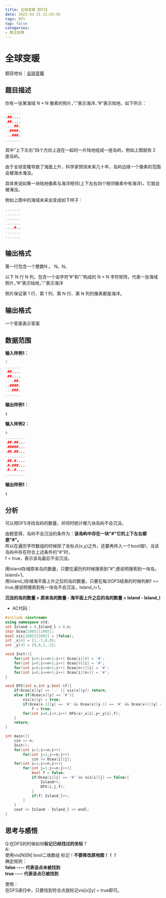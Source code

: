 ```yaml
---
title: 全球变暖【DFS】
date: 2023-03-31 21:43:56
tags: DFS
top: false
categories:
- 算法竞赛
---
```

# 全球变暖
题目地址：[全球变暖](https://www.lanqiao.cn/problems/178/learning/?contest_id=94)  
<!--more-->
## 题目描述
你有一张某海域 N × N 像素的照片，”.”表示海洋、”#”表示陆地，如下所示：  
```cpp
.......
.##....
.##....
....##.
..####.
...###.
.......
```

其中”上下左右”四个方向上连在一起的一片陆地组成一座岛屿，例如上图就有 2 座岛屿。  

由于全球变暖导致了海面上升，科学家预测未来几十年，岛屿边缘一个像素的范围会被海水淹没。  

具体来说如果一块陆地像素与海洋相邻(上下左右四个相邻像素中有海洋)，它就会被淹没。  

例如上图中的海域未来会变成如下样子：
```cpp
.......
.......
.......
.......
....#..
.......
.......
```
## 输出格式
第一行包含一个整数N 。 N。N。  

以下 N  行 N  列，包含一个由字符”#”和”.”构成的 N × N  字符矩阵，代表一张海域照片，”#”表示陆地，”.”表示海洋   

照片保证第 1 行、第 1 列、第 N 行、第 N 列的像素都是海洋。  

## 输出格式
一个答案表示答案  

## 数据范围
**输入样例1：**  
```cpp
7
.......
.##....
.##....
....##.
..####.
...###.
.......
```

**输出样例1：**  
```
1
```

**输入样例2：**  
```cpp
9
.........
.##.##...
.#####...
.##.##...
.........
.##.#....
.#.###...
.#..#....
.........
```

**输出样例1：**  
```
1
```

## 分析
可以用DFS寻找岛屿的数量，并同时统计哪几块岛屿不会沉没。  

由题意得，岛屿不会沉没的条件为：**该岛屿中存在一块"#"它的上下左右都是"#"。**  
所以在遍历字符数组的时候除了坐标点(x,y)之外，还要再传入一个bool值f，当该岛屿中存在符合上述条件的"#"时，  
f = true，表示该岛最后不会沉没。

用Island存储原来岛的数量，只要在遍历的时候搜索到"#",便说明搜索到一块岛，Island+1。  
用Island_l存储海平面上升之后的岛的数量，只要在每次DFS结束的时候判断f == true,便说明搜索到有一块岛不会沉没，Island_l+1。  

**沉没的岛的数量 = 原来岛的数量 - 海平面上升之后的岛的数量 = Island - Island_l**  

- AC代码：
```cpp
#include <iostream>
using namespace std;
int Island = 0,Island_l = 0,n;
char Ocea[1005][1005];
bool vis[1005][1005] = {false};
int _x[4] = {1,-1,0,0};
int _y[4] = {0,0,1,-1};

void Init(){
    for(int i=0;i<=n+1;i++) Ocea[i][0] = '#';
    for(int i=0;i<=n+1;i++) Ocea[0][i] = '#';
    for(int i=0;i<=n+1;i++) Ocea[n+1][i] = '#';
    for(int i=0;i<=n+1;i++) Ocea[i][n+1] = '#';
}

void DFS(int x,int y,bool &f){
    if(Ocea[x][y] == '.' || vis[x][y]) return;
    else if(Ocea[x][y] == '#'){
        vis[x][y] = true;
        if(Ocea[x-1][y] == '#' && Ocea[x][y-1] == '#' && Ocea[x+1][y] =='#' && Ocea[x][y+1] == '#')
            f = true;
        for(int i=0;i<4;i++) DFS(x+_x[i],y+_y[i],f);
    }
    return;
}

int main(){
    cin >> n;
    Init();
    for(int i=1;i<=n;i++)
        for(int j=1;j<=n;j++)
            cin >> Ocea[i][j];
    for(int i=1;i<=n;i++){
        for(int j=1;j<=n;j++){
            bool f = false;
            if(Ocea[i][j] == '#' && vis[i][j] == false){ 
                Island++;
                DFS(i,j,f);
            }
            if(f) Island_l++;
        }
    }
    cout << Island - Island_l << endl;
}
```

## 思考与感悟
Q:在DFS的时候如何**标记已经找过的坐标**？  
A:  
使用vis[N][N] bool二维数组 标记！**不要修改原地图！！！**  
确定规则：   
**false ---- 代表该点未被找到**    
**true ---- 代表该点已被找到**  

使用：  
在DFS递归中，只要找到符合点就标记vis[x][y] = true即可。  
